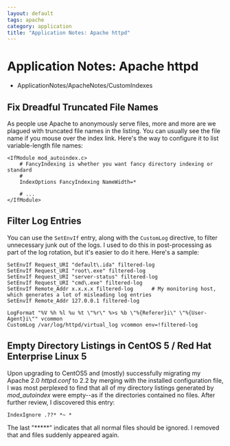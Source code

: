 ```yaml
---
layout: default
tags: apache
category: application
title: "Application Notes: Apache httpd"
---
```

# Application Notes: Apache httpd

 * ApplicationNotes/ApacheNotes/CustomIndexes

## Fix Dreadful Truncated File Names

As people use Apache to anonymously serve files, more and more are we plagued
with truncated file names in the listing.  You can usually see the file name if
you mouse over the index link.  Here's the way to configure it to list
variable-length file names:

```
<IfModule mod_autoindex.c>
    # FancyIndexing is whether you want fancy directory indexing or standard
    #
    IndexOptions FancyIndexing NameWidth=*

    # ...
</IfModule>
```

## Filter Log Entries

You can use the `SetEnvIf` entry, along with the `CustomLog` directive, to
filter unnecessary junk out of the logs.  I used to do this in post-processing
as part of the log rotation, but it's easier to do it here.  Here's a sample:

```
SetEnvIf Request_URI "default\.ida" filtered-log
SetEnvIf Request_URI "root\.exe" filtered-log
SetEnvIf Request_URI "server-status" filtered-log
SetEnvIf Request_URI "cmd\.exe" filtered-log
SetEnvIf Remote_Addr x.x.x.x filtered-log      # My monitoring host, which generates a lot of misleading log entries
SetEnvIf Remote_Addr 127.0.0.1 filtered-log

LogFormat "%V %h %l %u %t \"%r\" %>s %b \"%{Referer}i\" \"%{User-Agent}i\"" vcommon
CustomLog /var/log/httpd/virtual_log vcommon env=!filtered-log
```

## Empty Directory Listings in CentOS 5 / Red Hat Enterprise Linux 5

Upon upgrading to CentOS5 and (mostly) successfully migrating my Apache 2.0
*httpd.conf* to 2.2 by merging with the installed configuration file, I was
most perplexed to find that all of my directory listings generated by
*mod_autoindex* were empty--as if the directories contained no files.  After
further review, I discovered this entry:

```
IndexIgnore .??* *~ *
```

The last "*****" indicates that all normal files should be ignored.  I removed
that and files suddenly appeared again.
